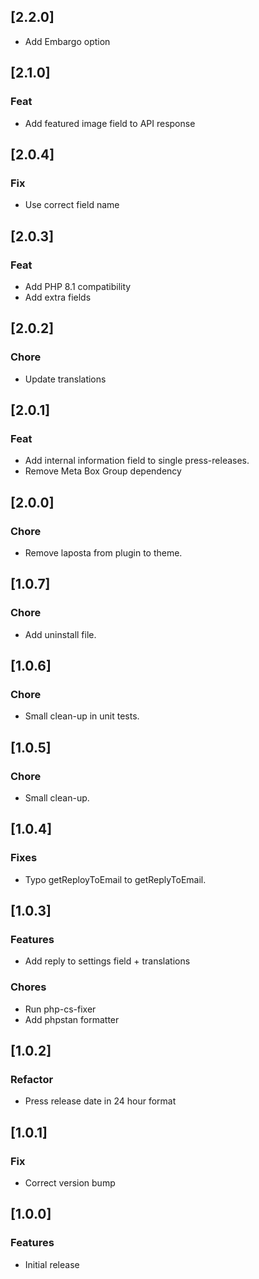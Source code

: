 ## [2.2.0]

- Add Embargo option

## [2.1.0]

### Feat

- Add featured image field to API response

## [2.0.4]

### Fix

- Use correct field name

## [2.0.3]

### Feat

- Add PHP 8.1 compatibility
- Add extra fields

## [2.0.2]

### Chore

- Update translations

## [2.0.1]

### Feat

- Add internal information field to single press-releases.
- Remove Meta Box Group dependency

## [2.0.0]

### Chore

- Remove laposta from plugin to theme.

## [1.0.7]

### Chore

- Add uninstall file.

## [1.0.6]

### Chore

- Small clean-up in unit tests.

## [1.0.5]

### Chore

- Small clean-up.

## [1.0.4]

### Fixes

- Typo getReployToEmail to getReplyToEmail.

## [1.0.3]

### Features

- Add reply to settings field + translations

### Chores

- Run php-cs-fixer
- Add phpstan formatter

## [1.0.2]

### Refactor

- Press release date in 24 hour format

## [1.0.1]

### Fix

- Correct version bump

## [1.0.0]

### Features

- Initial release
